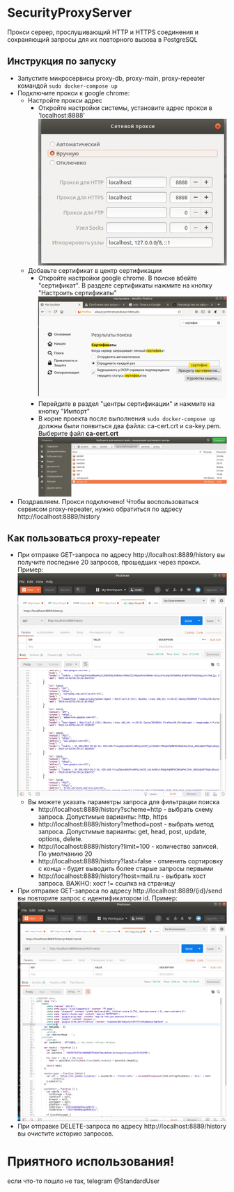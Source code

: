 # SecurityProxyServer
Прокси сервер, прослушивающий HTTP и HTTPS соединения и сохраняющий запросы для их повторного вызова в PostgreSQL

##  Инструкция по запуску
* Запустите микросервисы proxy-db, proxy-main, proxy-repeater командой `sudo docker-compose up`
* Подключите прокси к google chrome:
    * Настройте прокси адрес
        * Откройте настройки системы, установите адрес прокси в 'localhost:8888'
         ![Альтернативный текст](/readme/proxy_address.jpg)
    * Добавьте сертификат в центр сертификации
        * Откройте настройки google chrome. В поиске вбейте "сертификат". В разделе сертификаты нажмите на кнопку "Настроить сертификаты"
          ![Альтернативный текст](/readme/ca_find.jpg)
        * Перейдите в раздел "центры сертификации" и нажмите на кнопку "Импорт"
        * В корне проекта после выполнения `sudo docker-compose up` должны были появиться два файла: ca-cert.crt и ca-key.pem. Выберите файл  **ca-cert.crt**
        ![Альтернативный текст](/readme/ca_path.jpg)
* Поздравляем. Прокси подключено! Чтобы воспользоваться сервисом proxy-repeater, нужно обратиться по адресу http://localhost:8889/history

##  Как пользоваться proxy-repeater
* При отправке GET-запроса по адресу http://localhost:8889/history вы получите последние 20 запросов, прошедших через прокси. Пример:
 ![Альтернативный текст](/readme/postman_get.jpg)
    * Вы можете указать параметры запроса для фильтрации поиска
        * http://localhost:8889/history?scheme=http - выбрать схему запроса. Допустимые варианты: http, https
        * http://localhost:8889/history?method=post - выбрать метод запроса. Допустимые варианты: get, head, post, update, options, delete.
        * http://localhost:8889/history?limit=100 - количество записей. По умолчанию 20
        * http://localhost:8889/history?last=false - отменить сортировку с конца - будет выводить более старые запросы первыми
        * http://localhost:8889/history?host=mail.ru - выбрать хост запроса. ВАЖНО: хост != ссылка на страницу
* При отправке GET-запроса по адресу http://localhost:8889/{id}/send вы повторите запрос с идентификатором id. Пример:
 ![Альтернативный текст](/readme/postman_request.jpg)
* При отправке DELETE-запроса по адресу http://localhost:8889/history вы очистите историю запросов.

# Приятного использования!
если что-то пошло не так, telegram @StandardUser